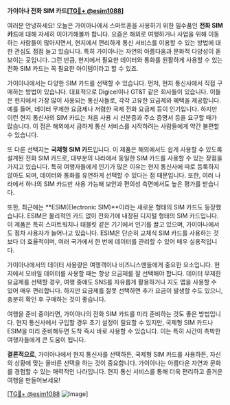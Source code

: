 **가이아나 전화 SIM 카드[[TG💪+ @esim1088](https://t.me/s/esim1088)]**

여러분 안녕하세요! 오늘은 가이아나에서 스마트폰을 사용하기 위한 필수품인 **전화 SIM 카드**에 대해 자세히 이야기해볼까 합니다. 요즘은 해외로 여행하거나 사업을 위해 이동하는 사람들이 많아지면서, 현지에서 편리하게 통신 서비스를 이용할 수 있는 방법에 대한 관심도 점점 늘고 있습니다. 특히 가이아나는 자연의 아름다움과 문화적 다양성이 돋보이는 곳입니다. 그런 만큼, 현지에서 필요한 데이터와 통화를 원활하게 사용할 수 있는 전화 SIM 카드는 꼭 필요한 아이템이라고 할 수 있죠.

가이아나에서는 다양한 SIM 카드를 선택할 수 있습니다. 먼저, 현지 통신사에서 직접 구매하는 방법이 있습니다. 대표적으로 Digicel이나 GT&T 같은 회사들이 있습니다. 이들은 현지에서 가장 많이 사용되는 통신사들로, 각각 고유한 요금제와 혜택을 제공합니다. 예를 들어, 데이터 무제한 요금제나 저렴한 국제 전화 요금제 등이 인기입니다. 하지만 이런 현지 통신사의 SIM 카드는 처음 사용 시 신분증과 주소 증명서 등을 요구할 때가 많습니다. 이 점은 해외에서 급하게 통신 서비스를 시작하려는 사람들에게 약간 불편할 수 있습니다.

또 다른 선택지는 **국제형 SIM 카드**입니다. 이 제품은 해외에서도 쉽게 사용할 수 있도록 설계된 전화 SIM 카드로, 대부분의 나라에서 동일한 SIM 카드를 사용할 수 있는 장점을 가지고 있습니다. 특히 여행자들에게 인기가 많은 이유는 현지 통신사에 따로 등록하지 않아도 되며, 데이터와 통화를 유연하게 선택할 수 있다는 점 때문입니다. 또한, 여러 나라에서 하나의 SIM 카드만 사용 가능해 보안과 편의성 측면에서도 높은 평가를 받습니다.

또한, 최근에는 **ESIM(Electronic SIM)**이라는 새로운 형태의 SIM 카드도 등장했습니다. ESIM은 물리적인 카드 없이 전화기에 내장된 디지털 형태의 SIM 카드입니다. 이 제품은 특히 스마트워치나 태블릿 같은 기기에서 인기를 끌고 있으며, 가이아나에서도 점차 사용자가 늘어나고 있습니다. ESIM은 단순히 교체식 SIM 카드를 사용하는 것보다 더 효율적이며, 여러 국가에서 한 번에 데이터를 관리할 수 있어 매우 실용적입니다.

가이아나에서의 데이터 사용량은 여행객이나 비즈니스맨들에게 중요한 요소입니다. 현지에서 모바일 데이터를 사용할 때는 항상 요금제를 잘 선택해야 합니다. 데이터 무제한 요금제를 선택할 경우, 여행 중에도 SNS를 자유롭게 활용하거나 지도 앱을 사용할 수 있어 매우 편리합니다. 하지만 요금제를 잘못 선택하면 추가 요금이 발생할 수도 있으니, 충분히 확인 후 구매하는 것이 좋습니다.

여행을 준비 중이라면, 가이아나의 전화 SIM 카드를 미리 준비하는 것도 좋은 방법입니다. 현지 통신사에서 구입할 경우 초기 설정이 필요할 수 있지만, 국제형 SIM 카드나 ESIM을 미리 준비해두면 도착 즉시 바로 사용할 수 있습니다. 이는 특히 시간이 촉박한 여행자들에게 큰 도움이 됩니다.

**결론적으로**, 가이아나에서 현지 통신사를 선택하든, 국제형 SIM 카드를 사용하든, 자신의 상황에 맞는 올바른 선택을 하는 것이 중요합니다. 가이아나는 아름다운 자연과 문화를 경험할 수 있는 매력적인 나라입니다. 현지 통신 서비스를 통해 더욱 편리하고 즐거운 여행을 만들어보세요!

[[TG💪+ @esim1088](https://t.me/s/esim1088) ![Image](https://i.postimg.cc/Y0z9fWf4/image.png)]